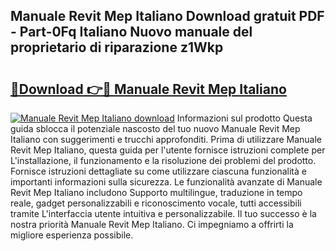 ## Manuale Revit Mep Italiano Download gratuit PDF - Part-0Fq Italiano Nuovo manuale del proprietario di riparazione z1Wkp

# <h2><a href="http://dff3mi.blite.top/?on=Manuale+Revit+Mep+Italiano">🔗Download 👉🔴 Manuale Revit Mep Italiano</a></h2>

[![Manuale Revit Mep Italiano download](https://i.imgur.com/lujVjoI.png)](http://dff3mi.blite.top/?on=Manuale+Revit+Mep+Italiano)
Informazioni sul prodotto Questa guida sblocca il potenziale nascosto del tuo nuovo Manuale Revit Mep Italiano con suggerimenti e trucchi approfonditi. Prima di utilizzare Manuale Revit Mep Italiano, questa guida per l'utente fornisce istruzioni complete per L'installazione, il funzionamento e la risoluzione dei problemi del prodotto. Fornisce istruzioni dettagliate su come utilizzare ciascuna funzionalità e importanti informazioni sulla sicurezza. Le funzionalità avanzate di Manuale Revit Mep Italiano includono Supporto multilingue, traduzione in tempo reale, gadget personalizzabili e riconoscimento vocale, tutti accessibili tramite L'interfaccia utente intuitiva e personalizzabile. Il tuo successo è la nostra priorità Manuale Revit Mep Italiano. Ci impegniamo a offrirti la migliore esperienza possibile.
